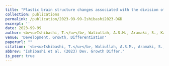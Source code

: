 ```yaml
---
title: "Plastic brain structure changes associated with the division of labour and ageing in termites"
collection: publications
permalink: /publication/2023-99-99-Ishibashi2023-DGD
excerpt: ''
date: 2023-99-99
author: <b><u>Ishibashi, T.</u></b>, Waliullah, A.S.M., Aramaki, S., Kamiya, M., Kahyo, T., Nakamura, K., Tasaki, E., Takata, M., Setou, M., Matsuura, K. 
venue: 'Development, Growth, Differentiation'
paperurl: ""
citation: '<b><u>Ishibashi, T.</u></b>, Waliullah, A.S.M., Aramaki, S., Kamiya, M., Kahyo, T., Nakamura, K., Tasaki, E., Takata, M., Setou, M., Matsuura, K. (2023) "Plastic brain structure changes associated with the division of labour and ageing in termites" <i>Development, Growth, Differentiation</i>.'
abbrev: "Ishibashi et al. (2023) Dev. Growth Differ."
is_peer: true
---
```

